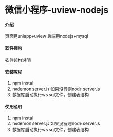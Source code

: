 # 微信小程序-uview-nodejs

#### 介绍
页面用uniapp+uview  后端用nodejs+mysql

#### 软件架构
软件架构说明


#### 安装教程

1.  npm instal
2.  nodemon server.js 如果没有则node server.js
3.  数据库启动执行ws.sql文件，创建表结构

#### 使用说明

1.  npm instal
2.  nodemon server.js 如果没有则node server.js
3.  数据库启动执行ws.sql文件，创建表结构

